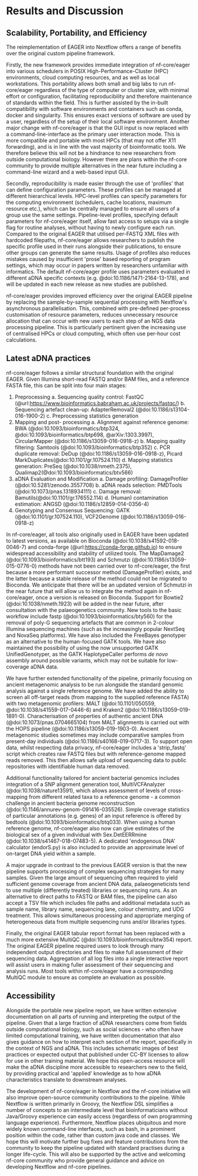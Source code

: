 # Results and Discussion

## Scalability, Portability, and Efficiency

The reimplementation of EAGER into Nextflow offers a range of benefits over the original custom pipeline framework.

Firstly, the new framework provides immediate integration of nf-core/eager into various schedulers in POSIX High-Performance-Cluster (HPC) environments, cloud computing resources, and as well as local workstations. This portability allows both small and big labs to run nf-core/eager regardless of the type of computer or cluster size, with minimal effort or configuration, facilitating reproducibility and therefore maintenance of standards within the field. This is further assisted by the in-built compatibility with software environments and containers such as conda, docker and singularity. This ensures exact versions of software are used by a user, regardless of the setup of their local software environment. Another major change with nf-core/eager is that the GUI input is now replaced with a command-line-interface as the primary user interaction mode. This is more compatible and portable with most HPCs (that may not offer X11 forwarding), and is in line with the vast majority of bioinformatic tools. We therefore believe this will not be a hindrance to new researchers from outside computational biology. However there are plans within the nf-core community to provide multiple alternatives in the near future including a command-line wizard and a web-based input GUI.

Secondly, reproducibility is made easier through the use of 'profiles' that can define configuration parameters. These profiles can be managed at different hierarchical levels. HPC-level profiles can specify parameters for the computing environment (schedulers, cache locations, maximum resource etc.), which can be centrally managed to ensure all users of a group use the same settings. Pipeline-level profiles, specifying default parameters for nf-core/eager itself, allow fast access to setups via a single flag for routine analyses, without having to newly configure each run. Compared to the original EAGER that utilised per-FASTQ XML files with hardcoded filepaths, nf-core/eager allows researchers to publish the specific profile used in their runs alongside their publications, to ensure other groups can generate the same results. Usage of profiles also reduces mistakes caused by insufficient 'prose' based reporting of program settings, which may occur in papers written by researchers unfamiliar with informatics. The default nf-core/eager profile uses parameters evaluated in different aDNA specific contexts (e.g. @doi:10.1186/1471-2164-13-178), and will be updated in each new release as new studies are published.

nf-core/eager provides improved efficiency over the original EAGER pipeline by replacing the sample-by-sample sequential processing with Nextflow's asynchronous parallelisation. This, combined with pre-defined per-process customisation of resource parameters, reduces unnecessary resource allocation that can occur with new users to each step of an NGS data processing pipeline. This is particularly pertinent given the increasing use of centralised HPCs or cloud computing, which often use per-hour cost calculations.

## Latest aDNA practices

nf-core/eager follows a similar structural foundation with the original EAGER. Given Illumina short-read FASTQ and/or BAM files, and a reference FASTA file, this can be split into four main stages:

1. Preprocessing
   a. Sequencing quality control: FastQC (@url:https://www.bioinformatics.babraham.ac.uk/projects/fastqc/)
   b. Sequencing artefact clean-up: AdapterRemoval2 (@doi:10.1186/s13104-016-1900-2)
   c. Preprocessing statistics generation
2. Mapping and post- processing
   a. Alignment against reference genome: BWA (@doi:10.1093/bioinformatics/btp324, @doi:10.1093/bioinformatics/btp698, @arXiv:1303.3997), CircularMapper (@doi:10.1186/s13059-016-0918-z)
   b. Mapping quality filtering: Samtools (@doi:10.1093/bioinformatics/btp352)
   c. PCR duplicate removal: DeDup (@doi:10.1186/s13059-016-0918-z), Picard MarkDuplicates(@doi:10.1101/gr.107524.110)
   d. Mapping statistics generation: PreSeq (@doi:10.1038/nmeth.2375), Qualimap2(@doi:10.1093/bioinformatics/btv566)
3. aDNA Evaluation and Modification
   a. Damage profiling: DamageProfiler (@doi:10.5281/zenodo.3557708)
   b. aDNA reads selection: PMDTools (@doi:10.1073/pnas.1318934111)
   c. Damage removal: Bamutils(@doi:10.1101/gr.176552.114)
   d. (Human) contamination estimation: ANGSD (@doi:10.1186/s12859-014-0356-4)
4. Genotyping and Consensus Sequencing: GATK (@doi:10.1101/gr.107524.110), VCF2Genome (@doi:10.1186/s13059-016-0918-z)

In nf-core/eager, all tools also originally used in EAGER have been updated to latest versions, as available on Bioconda (@doi:10.1038/s41592-018-0046-7) and conda-forge (@url:https://conda-forge.github.io) to ensure widespread accessibility and stability of utilized tools. The MapDamage2 (@doi:10.1093/bioinformatics/btt193) and Schmutzi (@doi:10.1186/s13059-015-0776-0) methods have not been carried over to nf-core/eager, the first because a more performant successor method (DamageProfiler) exists, and the latter because a stable release of the method could not be migrated to Bioconda. We anticipate that there will be an updated version of Schmutzi in the near future that will allow us to integrate the method again in nf-core/eager, once a version is released on Bioconda. Support for Bowtie2 (@doi:10.1038/nmeth.1923) will be added in the near future, after consultation with the palaeogenetics community. New tools to the basic workflow include fastp (@doi:10.1093/bioinformatics/bty560) for the removal of poly-G sequencing artefacts that are common in 2-colour Illumina sequencing machines (such as the increasingly popular NextSeq and NovaSeq platforms). We have also included the FreeBayes genotyper as an alternative to the human-focused GATK tools. We have also maintained the possibility of using the now unsupported GATK UnifiedGenotyper, as the GATK HaplotypeCaller performs _de novo_ assembly around possible variants, which may not be suitable for low-coverage aDNA data.

We have further extended functionality of the pipeline, primarily focusing on ancient metagenomic analysis to be run alongside the standard genomic analysis against a single reference genome. We have added the ability to screen all off-target reads (from mapping to the supplied reference FASTA) with two metagenomic profilers: MALT (@doi:10.1101/050559, @doi:10.1038/s41559-017-0446-6) and Kraken2 (@doi:10.1186/s13059-019-1891-0). Characterisation of properties of authentic ancient DNA (@doi:10.1073/pnas.0704665104) from MALT alignments is carried out with the HOPS pipeline (@doi:10.1186/s13059-019-1903-0). Ancient metagenomic studies sometimes may include comparative samples from present-day individuals (@doi:10.1186/s40168-019-0717-3). To support open data, whilst respecting data privacy, nf-core/eager includes a 'strip_fastq' script which creates raw FASTQ files but with reference-genome mapped reads removed. This then allows safe upload of sequencing data to public repositories with identifiable human data removed.

Additional functionality tailored for ancient bacterial genomics includes integration of a SNP alignment generation tool, MultiVCFAnalyzer (@doi:10.1038/nature13591), which allows assessment of levels of cross-mapping from different related taxa to a reference genome  - a common challenge in ancient bacteria genome reconstruction (@doi:10.1146/annurev-genom-091416-035526). Simple coverage statistics of particular annotations (e.g. genes) of an input reference is offered by bedtools (@doi:10.1093/bioinformatics/btq033). When using a human reference genome, nf-core/eager also now can give estimates of the biological sex of a given individual with Sex.DetEERRmine (@doi:10.1038/s41467-018-07483-5). A dedicated 'endogenous DNA' calculator (endorS.py) is also included to provide an approximate level of on-target DNA yield within a sample.

A major upgrade in contrast to the previous EAGER version is that the new pipeline supports processing of complex sequencing strategies for many samples. Given the large amount of sequencing often required to yield sufficient genome coverage from ancient DNA data, palaeogeneticists tend to use multiple (differently treated) libraries or sequencing runs. As an alternative to direct paths to FASTQ or BAM files, the pipeline can also accept a TSV file which includes file paths and additional metadata such as sample name, library name, sequencing lane, colour chemistry, and UDG treatment. This allows simultaneous processing and appropriate merging of heterogeneous data from multiple sequencing runs and/or libraries types.

Finally, the original EAGER tabular report format has been replaced with a much more extensive MultiQC (@doi:10.1093/bioinformatics/btw354) report. The original EAGER pipeline required users to look through many independent output directories and files to make full assessment of their sequencing data. Aggregation of all log files into a single interactive report will assist users in making fuller assessment of their sequencing and analysis runs. Most tools within nf-core/eager have a corresponding MultiQC module to ensure as complete an evaluation as possible.

## Accessibility

Alongside the portable new pipeline report, we have written extensive documentation on all parts of running and interpreting the output of the pipeline. Given that a large fraction of aDNA researchers come from fields outside computational biology, such as social sciences - who often have limited computational training, we have written documentation that also gives guidance on how to interpret each section of the report, specifically in the context of NGS and aDNA. This includes schematic images of best practices or expected output that published under CC-BY licenses to allow for use in other training material. We hope this open-access resource will make the aDNA discipline more accessible to researchers new to the field, by providing practical and 'applied' knowledge as to how aDNA characteristics translate to downstream analyses.

The development of nf-core/eager in Nextflow and the nf-core initiative will also improve open-source community contributions to the pipeline. While Nextflow is written primarily in Groovy, the Nextflow DSL simplifies a number of concepts to an intermediate level that bioinformaticians without Java/Groovy experience can easily access (regardless of own programming language experience). Furthermore, Nextflow places ubiquitous and more widely known command-line interfaces, such as bash, in a prominent position within the code, rather than custom java code and classes. We hope this will motivate further bug fixes and feature contributions from the community to keep the pipeline updated with standard practises during a longer life-cycle. This will also be supported by the active and welcoming nf-core community who provide general guidance and advice on developing Nextflow and nf-core pipelines.

